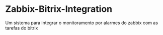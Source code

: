 # Zabbix-Bitrix-Integration
Um sistema para integrar o monitoramento por alarmes do zabbix com as tarefas do bitrix
